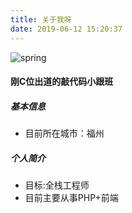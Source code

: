 ```yaml
---
title: 关于我呀
date: 2019-06-12 15:20:37
---
```

![spring](https://phpcoder-1259614901.cos.ap-guangzhou.myqcloud.com/phpcoder/aboutme/aboutme.gif)
#### 刚C位出道的敲代码小跟班

##### 基本信息
- 目前所在城市：福州

##### 个人简介

- 目标:全栈工程师 
- 目前主要从事PHP+前端